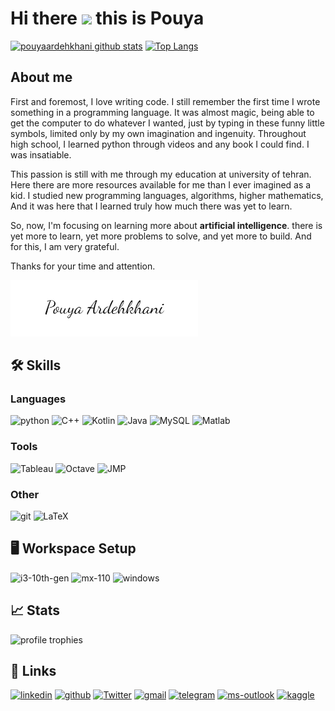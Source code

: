 # Hi there <img src="https://media.giphy.com/media/hvRJCLFzcasrR4ia7z/giphy.gif" width="29px"> this is Pouya

[![pouyaardehkhani github stats](https://github-readme-stats.vercel.app/api?username=pouyaardehkhani&show_icons=true&theme=tokyonight)](https://github.com/pouyaardehkhani)
[![Top Langs](https://github-readme-stats.vercel.app/api/top-langs/?username=pouyaardehkhani&layout=compact&langs_count=10&theme=tokyonight&hide=html,css)](https://github.com/pouyaardehkhani)


## About me
First and foremost, I love writing code. I still remember the first time I wrote something in a programming language. It was almost magic, being able to get the computer to do whatever I wanted, just by typing in these funny little symbols, limited only by my own imagination and ingenuity. Throughout high school, I learned python through videos and any book I could find. I was insatiable.

This passion is still with me through my education at university of tehran. Here there are more resources available for me than I ever imagined as a kid. I studied new programming languages, algorithms, higher mathematics, And it was here that I learned truly how much there was yet to learn.

So, now, I'm focusing on learning more about **artificial intelligence**. there is yet more to learn, yet more problems to solve, and yet more to build. And for this, I am very grateful.

Thanks for your time and attention.

<img src="https://github.com/pouyaardehkhani/PouyaArdehkhani/blob/main/signature.png" width="300">

## 🛠️ Skills

### Languages

![python](https://img.shields.io/badge/Python-3776AB?style=for-the-badge&logo=python&logoColor=white)
![C++](	https://img.shields.io/badge/C%2B%2B-00599C?style=for-the-badge&logo=c%2B%2B&logoColor=white)
![Kotlin](	https://img.shields.io/badge/Kotlin-0095D5?&style=for-the-badge&logo=kotlin&logoColor=white)
![Java]( https://img.shields.io/badge/Java-ED8B00?style=for-the-badge&logo=java&logoColor=white)
![MySQL](https://img.shields.io/badge/MySQL-00000F?style=for-the-badge&logo=mysql&logoColor=white)
![Matlab](https://img.shields.io/badge/Matlab-E5732C?style=for-the-badge&logo=Matlab&logoColor=white)

### Tools
![Tableau](https://img.shields.io/badge/Tableau-00ADD8?style=for-the-badge&logo=Tableau&logoColor=white)
![Octave](https://img.shields.io/badge/Octave-05648B?style=for-the-badge&logo=octave&logoColor=white)
![JMP](https://img.shields.io/badge/jmp-3370F9?style=for-the-badge&logo=jmp&logoColor=white)

### Other
![git](https://img.shields.io/badge/Git-DC322F?style=for-the-badge&logo=Git&logoColor=white)
![LaTeX](https://img.shields.io/badge/LaTeX-218604?style=for-the-badge&logo=LaTeX&logoColor=white)

## 🖥️ Workspace Setup
![i3-10th-gen](https://img.shields.io/badge/Intel-Core_i3_10th-0071C5?style=for-the-badge&logo=intel&logoColor=white)
![mx-110](https://img.shields.io/badge/NVIDIA-mx_110-76B900?style=for-the-badge&logo=nvidia&logoColor=white)
![windows](https://img.shields.io/badge/Windows_11-0078D6?style=for-the-badge&logo=windows&logoColor=white)

## 📈 Stats
<img src="https://github-profile-trophy.vercel.app/?username=pouyaardehkhani&row=1&column=6&margin-h=8&theme=darkhub&count_private=true&margin-w=15&no-frame=true" alt="profile trophies" />

## 🔗 Links
[![linkedin](https://img.shields.io/badge/Linked_In-0077B5?style=for-the-badge&logo=LinkedIn&logoColor=white)](https://www.linkedin.com/in/pouya-ardehkhani)
[![github](https://img.shields.io/badge/GitHub-000000?style=for-the-badge&logo=GitHub&logoColor=white)](https://github.com/pouyaardehkhani)
[![Twitter](https://img.shields.io/badge/Twitter-1DA1F2?style=for-the-badge&logo=twitter&logoColor=white)](https://twitter.com/PouyaA08879851)
[![gmail](https://img.shields.io/badge/Gmail-D14836?style=for-the-badge&logo=Gmail&logoColor=white)](mailto:https://github.com/pouyaardehkhani)
[![telegram](	https://img.shields.io/badge/Telegram-2CA5E0?style=for-the-badge&logo=telegram&logoColor=white)](https://t.me/Pouya_ardehkhani)
[![ms-outlook](https://img.shields.io/badge/Microsoft_Outlook-0078D4?style=for-the-badge&logo=microsoft-outlook&logoColor=white)](mailto:pouya.ardehkhani@outlook.com)
[![kaggle](	https://img.shields.io/badge/kaggle-2EBAF4?style=for-the-badge&logo=kaggle&logoColor=white)](https://www.kaggle.com/pouyaardehkhani)


<!--
**pouyaardehkhani/PouyaArdehkhani** is a ✨ _special_ ✨ repository because its `README.md` (this file) appears on your GitHub profile.

Here are some ideas to get you started:

- 🔭 I’m currently working on ...
- 🌱 I’m currently learning ...
- 👯 I’m looking to collaborate on ...
- 🤔 I’m looking for help with ...
- 💬 Ask me about ...
- 📫 How to reach me: ...
- 😄 Pronouns: ...
- ⚡ Fun fact: ...
-->
